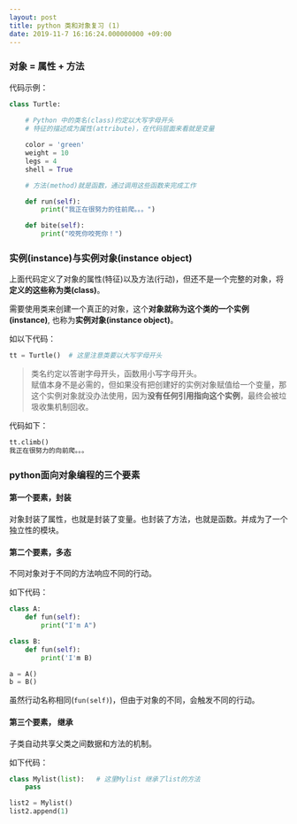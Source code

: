 ```yaml
---
layout: post
title: python 类和对象复习 (1)
date: 2019-11-7 16:16:24.000000000 +09:00
---
```


### 对象 = 属性 + 方法

代码示例：

```python
class Turtle:
    
    # Python 中的类名(class)约定以大写字母开头
    # 特征的描述成为属性(attribute)，在代码层面来看就是变量

    color = 'green'
    weight = 10
    legs = 4
    shell = True

    # 方法(method)就是函数，通过调用这些函数来完成工作

    def run(self):
        print("我正在很努力的往前爬。。。")

    def bite(self):
        print("咬死你咬死你！")
```

### 实例(instance)与实例对象(instance object)

上面代码定义了对象的属性(特征)以及方法(行动)，但还不是一个完整的对象，将**定义的这些称为类(class)**。

需要使用类来创建一个真正的对象，这个**对象就称为这个类的一个实例(instance)**, 也称为**实例对象(instance object)**。

如以下代码：

```python
tt = Turtle()  # 这里注意类要以大写字母开头
```

> 类名约定以答谢字母开头，函数用小写字母开头。<br>
赋值本身不是必需的，但如果没有把创建好的实例对象赋值给一个变量，那这个实例对象就没办法使用，因为**没有任何引用指向这个实例**，最终会被垃圾收集机制回收。

代码如下：
```python
tt.climb()
我正在很努力的向前爬。。。
```

### python面向对象编程的三个要素

#### 第一个要素，封装

对象封装了属性，也就是封装了变量。也封装了方法，也就是函数。并成为了一个独立性的模块。

#### 第二个要素，多态

不同对象对于不同的方法响应不同的行动。

如下代码：

```python
class A:
    def fun(self):
        print("I'm A")

class B:
    def fun(self):
        print('I'm B)

a = A()
b = B()
```
虽然行动名称相同(```fun(self)```)，但由于对象的不同，会触发不同的行动。

#### 第三个要素， 继承

子类自动共享父类之间数据和方法的机制。

如下代码：

```python
class Mylist(list):   # 这里Mylist 继承了list的方法
    pass

list2 = Mylist()
list2.append(1)
```

